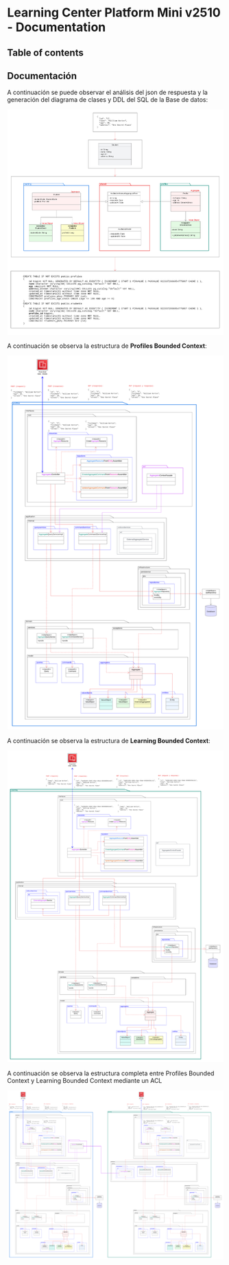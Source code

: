 # Learning Center Platform Mini v2510 - Documentation 

## Table of contents

## Documentación

A continuación se puede observar el análisis del json de respuesta y la generación del diagrama de clases y DDL del SQL de la Base de datos:

![json-class-db](images/Learning-mini-class-db.png)

A continuación se observa la estructura de **Profiles Bounded Context**:

![profiles-bc](images/Learning-profiles-bc.png)

A continuación se observa la estructura de **Learning Bounded Context**:

![learning-bc](images/Learning-learning-bc.png)


A continuación se observa la estructura completa entre Profiles Bounded Context y Learning Bounded Context mediante un ACL

![profiles-learning-bc](images/Learning-profiles-learning-bc.png)